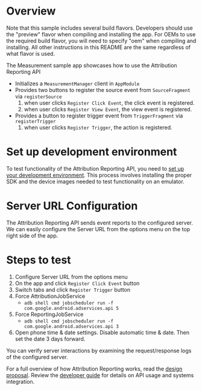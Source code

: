 # Overview

Note that this sample includes several build flavors. Developers should use the "preview" flavor
when compiling and installing the app. For OEMs to use the required build flavor, you will need to 
specify "oem" when compiling and installing. All other instructions in this README are the same
regardless of what flavor is used.

The Measurement sample app showcases how to use the Attribution Reporting API
* Initializes a `MeasurementManager` client in `AppModule`
* Provides two buttons to register the source event from `SourceFragment` via `registerSource`
  1. when user clicks `Register Click Event`, the click event is registered.
  2. when user clicks `Register View Event`, the view event is registered.
* Provides a button to register trigger event from `TriggerFragment` via `registerTrigger` 
  1. when user clicks `Register Trigger`, the action is registered.

# Set up development environment
To test functionality of the Attribution Reporting API, you need to [set up your development environment]. This process involves installing the proper SDK and the device images needed to test functionality on an emulator.

# Server URL Configuration
The Attribution Reporting API sends event reports to the configured server.
We can easily configure the Server URL from the options menu on the top right side of the app.


# Steps to test
1. Configure Server URL from the options menu
2. On the app and click `Register Click Event` button
3. Switch tabs and click `Register Trigger` button
4. Force AttributionJobService 
   * `adb shell cmd jobscheduler run -f com.google.android.adservices.api 5`
5. Force ReportingJobService
    * `adb shell cmd jobscheduler run -f com.google.android.adservices.api 3`
6. Open phone time & date settings. Disable automatic time & date. Then set the date 3 days forward.

You can verify server interactions by examining the request/response logs of the
configured server.

For a full overview of how Attribution Reporting works, read the [design proposal]. Review the [developer guide] for details on API usage and systems integration.

[design proposal]: https://developer.android.com/privacy-sandbox/attribution
[set up your development environment]: https://developer.android.com/design-for-safety/privacy-sandbox/setup
[developer guide]: https://developer.android.com/privacy-sandbox/guides/attribution
